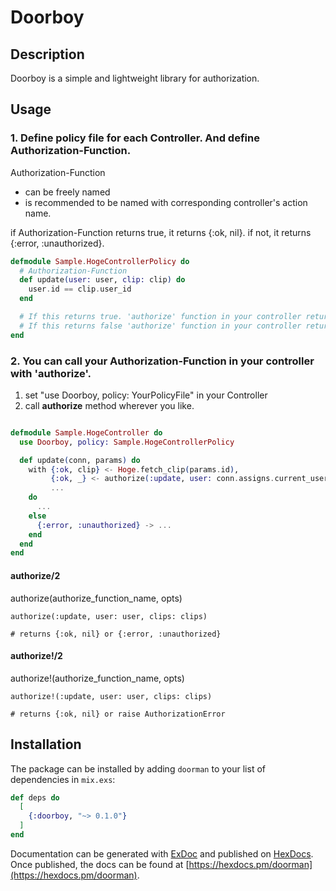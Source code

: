 # Doorboy
## Description
Doorboy is a simple and lightweight library for authorization.

## Usage
### 1. Define policy file for each Controller. And define Authorization-Function.

Authorization-Function
- can be freely named
- is recommended to be named with corresponding controller's action name. 

if Authorization-Function returns true, it returns {:ok, nil}.
if not, it returns {:error, :unauthorized}.

``` hoge_controller_policy.ex
defmodule Sample.HogeControllerPolicy do
  # Authorization-Function
  def update(user: user, clip: clip) do
    user.id == clip.user_id
  end

  # If this returns true. 'authorize' function in your controller returns {:ok, nil}
  # If this returns false 'authorize' function in your controller returns {:error, :unauthorized}
end

```

### 2. You can call your Authorization-Function in your controller with 'authorize'.

1. set "use Doorboy, policy: YourPolicyFile"  in your Controller
2. call **authorize** method wherever you like.

``` hoge_controller.ex

defmodule Sample.HogeController do
  use Doorboy, policy: Sample.HogeControllerPolicy

  def update(conn, params) do
    with {:ok, clip} <- Hoge.fetch_clip(params.id),
         {:ok, _} <- authorize(:update, user: conn.assigns.current_user, clip: clip), #authorize! 
         ...
    do
      ...
    else
      {:error, :unauthorized} -> ...
    end
  end
end

```

#### authorize/2
authorize(authorize_function_name, opts)

```
authorize(:update, user: user, clips: clips)

# returns {:ok, nil} or {:error, :unauthorized}
```


#### authorize!/2
authorize!(authorize_function_name, opts)

```
authorize!(:update, user: user, clips: clips)

# returns {:ok, nil} or raise AuthorizationError

```


## Installation

The package can be installed by adding `doorman` to your list of dependencies in `mix.exs`:

```elixir
def deps do
  [
    {:doorboy, "~> 0.1.0"}
  ]
end
```

Documentation can be generated with [ExDoc](https://github.com/elixir-lang/ex_doc)
and published on [HexDocs](https://hexdocs.pm). Once published, the docs can
be found at [https://hexdocs.pm/doorman](https://hexdocs.pm/doorman).

